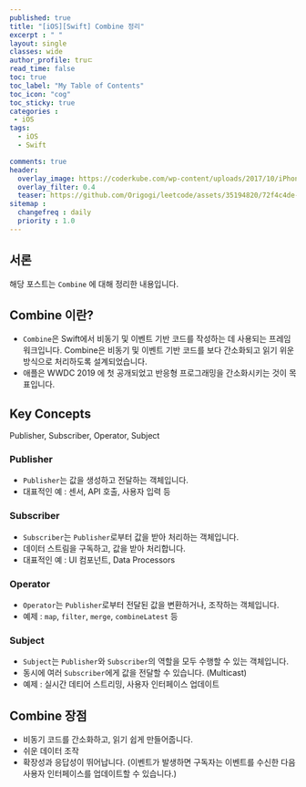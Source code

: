 ```yaml
---
published: true
title: "[iOS][Swift] Combine 정리"	
excerpt : " "	
layout: single	
classes: wide
author_profile: truㄷ
read_time: false
toc: true
toc_label: "My Table of Contents"
toc_icon: "cog"
toc_sticky: true
categories :	
 - iOS	
tags: 	
  - iOS
  - Swift

comments: true	
header:
  overlay_image: https://coderkube.com/wp-content/uploads/2017/10/iPhone-app-development-banner.png
  overlay_filter: 0.4
  teaser: https://github.com/Origogi/leetcode/assets/35194820/72f4c4de-3fb2-4e78-89b5-2618594cea7b
sitemap :	
  changefreq : daily	
  priority : 1.0	
---
```


## 서론

해당 포스트는 `Combine` 에 대해 정리한 내용입니다.

## Combine 이란?

- `Combine`은 Swift에서 비동기 및 이벤트 기반 코드를 작성하는 데 사용되는 프레임워크입니다.
Combine은 비동기 및 이벤트 기반 코드를 보다 간소화되고 읽기 위운 방식으로 처리하도록 설계되었습니다.
- 애플은 WWDC 2019 에 첫 공개되었고 반응형 프로그래밍을 간소화시키는 것이 목표입니다.

## Key Concepts

Publisher, Subscriber, Operator, Subject

### Publisher

- `Publisher`는 값을 생성하고 전달하는 객체입니다.
- 대표적인 예 : 센서, API 호출, 사용자 입력 등

### Subscriber

- `Subscriber`는 `Publisher`로부터 값을 받아 처리하는 객체입니다.
- 데이터 스트림을 구독하고, 값을 받아 처리합니다.
- 대표적인 예 : UI 컴포넌트, Data Processors

### Operator

- `Operator`는 `Publisher`로부터 전달된 값을 변환하거나, 조작하는 객체입니다.
- 예제 : `map`, `filter`, `merge`, `combineLatest` 등

### Subject

- `Subject`는 `Publisher`와 `Subscriber`의 역할을 모두 수행할 수 있는 객체입니다.
- 동시에 여러 `Subscriber`에게 값을 전달할 수 있습니다. (Multicast)
- 예제 : 실시간 데티어 스트리밍, 사용자 인터페이스 업데이트

## Combine 장점

- 비동기 코드를 간소화하고, 읽기 쉽게 만들어줍니다.
- 쉬운 데이터 조작
- 확장성과 응답성이 뛰어납니다. (이벤트가 발생하면 구독자는 이벤트를 수신한 다음 사용자 인터페이스를 업데이트할 수 있습니다.)